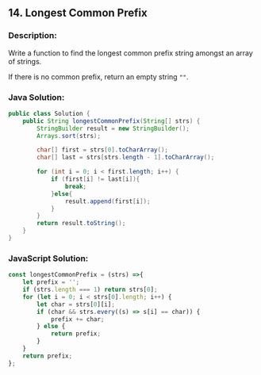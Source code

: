 

## 14. Longest Common Prefix

### Description:
Write a function to find the longest common prefix string amongst an array of strings.

If there is no common prefix, return an empty string ```""```.

### Java Solution:
```Java
public class Solution {
    public String longestCommonPrefix(String[] strs) {
        StringBuilder result = new StringBuilder();
        Arrays.sort(strs);

        char[] first = strs[0].toCharArray();
        char[] last = strs[strs.length - 1].toCharArray();

        for (int i = 0; i < first.length; i++) {
            if (first[i] != last[i]){
                break;
            }else{
                result.append(first[i]);
            }
        }
        return result.toString();
    }
}
```

### JavaScript Solution:
```JavaScript
const longestCommonPrefix = (strs) =>{
    let prefix = '';
    if (strs.length === 1) return strs[0];
    for (let i = 0; i < strs[0].length; i++) {
        let char = strs[0][i];
        if (char && strs.every((s) => s[i] == char)) {
            prefix += char;
        } else {
            return prefix;
        }
    }
    return prefix;
};
```